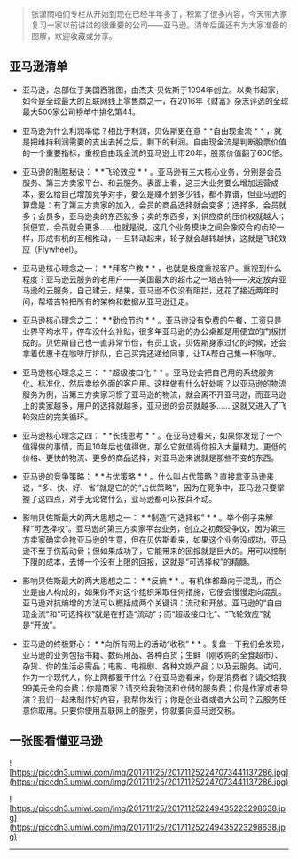 > 张潇雨咱们专栏从开始到现在已经半年多了，积累了很多内容，今天带大家复习一家以前讲过的很重要的公司——亚马逊。清单后面还有为大家准备的图解，欢迎收藏或分享。

## 亚马逊清单

* 亚马逊，总部位于美国西雅图，由杰夫·贝佐斯于1994年创立。以卖书起家，如今是全球最大的互联网线上零售商之一，在2016年《财富》杂志评选的全球最大500家公司榜单中排名第44。

* 亚马逊为什么利润率低？相比于利润，贝佐斯更在意 * *自由现金流 * * ，就是把维持利润需要的支出去掉之后，剩下的利润。自由现金流是判断股票价值的一个重要指标，重视自由现金流的亚马逊上市20年，股票价值翻了600倍。

* 亚马逊的制胜秘诀： * *飞轮效应 * * 。亚马逊有三大核心业务，分别是会员服务、第三方卖家平台、和云服务。表面上看，这三大业务要么增加运营成本，要么给自己增加竞争对手，要么是赚不到多少钱，都不靠谱，但亚马逊的算盘是：有了第三方卖家的加入，会员的商品选择就会变多；选择多，会员就多；会员多，亚马逊卖的东西就多；卖的东西多，对供应商的压价权就越大；货便宜，会员就会更多……也就是说，这几个业务模块之间会像咬合的齿轮一样，形成有机的互相推动，一旦转动起来，轮子就会越转越快，这就是飞轮效应（Flywheel）。

* 亚马逊核心理念之一： * *拜客户教 * * ，也就是极度重视客户。重视到什么程度？亚马逊云服务的老用户——美国最大的超市之一塔吉特——决定放弃亚马逊的云服务，自己建云，结果，亚马逊不仅没有阻拦，还花了接近两年时间，帮塔吉特把所有的架构和数据从亚马逊迁走。

* 亚马逊核心理念之二： * *勤俭节约 * * 。亚马逊没有免费的午餐，工资只是业界平均水平，停车没什么补贴，很多年亚马逊的办公桌都是用便宜的门板拼成的。贝佐斯自己也一直非常节俭，有员工说，贝佐斯身家过亿的时候，还会拿着优惠卡在咖啡厅排队，自己买完还递给同事，让TA帮自己集一杯咖啡。

* 亚马逊核心理念之三： * *超级接口化 * * 。亚马逊会把自己用的系统服务化、标准化，然后卖给外面的客户用。这样做有什么好处呢？以亚马逊的物流服务为例，当第三方卖家习惯了亚马逊的物流，就会离不开亚马逊，而亚马逊上的卖家越多，用户的选择就越多，亚马逊的会员就越多.......这就又进入了飞轮效应的完美循环。

* 亚马逊核心理念之四： * *长线思考 * * 。在亚马逊看来，如果你发现了一个值得做的事情，而且10年后也值得做，那么它就值得你投入大量精力。更低的价格、更快的物流、更多的商品选择，对亚马逊来说就是那些不变的东西。

* 亚马逊的竞争策略： * *占优策略 * * 。什么叫占优策略？直接拿亚马逊来说，“多、快、好、省”就是它的的“占优策略”，因为在竞争中，亚马逊只要掌握了这四点，对手无论做什么，亚马逊都可以按兵不动。

* 影响贝佐斯最大的两大思想之一： * *制造“可选择权” * * 。举个例子来解释“可选择权”。亚马逊的第三方卖家平台业务，创立之初颇受争议，因为第三方卖家确实会抢亚马逊的生意，但在贝佐斯看来，如果这个业务没成功，亚马逊不至于伤筋动骨；但如果成功了，它能带来的回报就是巨大的。用可以控制下限的成本，去博一个没有上限的回报，这就是“可选择权”的精髓。

* 影响贝佐斯最大的两大思想之二： * *反熵 * * 。有机体都趋向于混乱，而企业是由人构成的，如果你不对这个组织采取任何措施，它便会慢慢走向混乱。亚马逊对抗熵增的方法可以概括成两个关键词：流动和开放。亚马逊的“自由现金流”和“可选择权”就是在打造“流动”；而“超级接口化”、“飞轮效应”就是“开放”。

* 亚马逊的终极野心： * *向所有网上的活动“收税” * * 。复盘一下我们会发现，亚马逊的业务包括书籍、数码用品、各种百货；生鲜（刚收购的全食超市）、杂货、你的生活必需品；电影、电视剧、各种文娱产品；以及云服务。试问，作为一个现代人，你上网都要干什么？在亚马逊看来，你是消费者？请交给我99美元金的会费；你是商家？请交给我物流和仓储的服务费；你是作家或者导演？我们一起来制作好内容，我帮你发行；你是创业者或者大公司？云服务任意你取用。只要你使用互联网上的服务，你就要向亚马逊交税。

## 一张图看懂亚马逊

![https://piccdn3.umiwi.com/img/201711/25/201711252247073441137286.jpg](https://piccdn3.umiwi.com/img/201711/25/201711252247073441137286.jpg)

![https://piccdn3.umiwi.com/img/201711/25/201711252249435223298638.jpg](https://piccdn3.umiwi.com/img/201711/25/201711252249435223298638.jpg)

---
